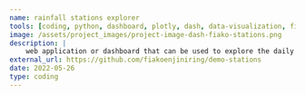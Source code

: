```yaml
---
name: rainfall stations explorer
tools: [coding, python, dashboard, plotly, dash, data-visualization, fiakoengineering]
image: /assets/project_images/project-image-dash-fiako-stations.png
description: |
    web application or dashboard that can be used to explore the daily rainfall data available in the database.
external_url: https://github.com/fiakoenjiniring/demo-stations
date: 2022-05-26
type: coding
---
```

